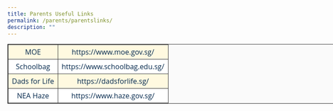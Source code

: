 ```yaml
---
title: Parents Useful Links
permalink: /parents/parentslinks/
description: ""
---
```

<table class="has-fixed-layout" style="border-collapse: collapse; border: 1px solid rgb(51, 51, 51); width: 738.9px; table-layout: fixed; color: rgb(6, 42, 78); font-family: &quot;Open Sans&quot;, sans-serif; font-size: 16px; font-style: normal; font-variant-ligatures: normal; font-variant-caps: normal; font-weight: 400; letter-spacing: normal; orphans: 2; text-align: start; text-transform: none; white-space: normal; widows: 2; word-spacing: 0px; -webkit-text-stroke-width: 0px; background-color: rgb(250, 250, 250); text-decoration-thickness: initial; text-decoration-style: initial; text-decoration-color: initial;"><tbody><tr style="background-color: rgb(255, 249, 224); color: rgb(6, 42, 78);"><td class="has-text-align-center" data-align="center" style="text-align: center; border: 1px solid rgb(51, 51, 51); padding: 5px 8px; word-break: break-word;"><a href="https://www.moe.gov.sg/" target="_blank" rel="noreferrer noopener" style="color: rgb(6, 42, 78); text-decoration: none;">MOE</a></td><td class="has-text-align-center" data-align="center" style="text-align: center; border: 1px solid rgb(51, 51, 51); padding: 5px 8px; word-break: break-word;">https://www.moe.gov.sg/</td></tr><tr style="background-color: rgb(255, 255, 255); color: rgb(6, 42, 78);"><td class="has-text-align-center" data-align="center" style="text-align: center; border: 1px solid rgb(51, 51, 51); padding: 5px 8px; word-break: break-word;"><a href="https://www.schoolbag.edu.sg/" target="_blank" rel="noreferrer noopener" style="color: rgb(6, 42, 78); text-decoration: none;">Schoolbag</a></td><td class="has-text-align-center" data-align="center" style="text-align: center; border: 1px solid rgb(51, 51, 51); padding: 5px 8px; word-break: break-word;">https://www.schoolbag.edu.sg/</td></tr><tr style="background-color: rgb(255, 249, 224); color: rgb(6, 42, 78);"><td class="has-text-align-center" data-align="center" style="text-align: center; border: 1px solid rgb(51, 51, 51); padding: 5px 8px; word-break: break-word;"><a href="https://dadsforlife.sg/" target="_blank" rel="noreferrer noopener" style="color: rgb(6, 42, 78); text-decoration: none;">Dads for Life</a></td><td class="has-text-align-center" data-align="center" style="text-align: center; border: 1px solid rgb(51, 51, 51); padding: 5px 8px; word-break: break-word;">https://dadsforlife.sg/</td></tr><tr style="background-color: rgb(255, 255, 255); color: rgb(6, 42, 78);"><td class="has-text-align-center" data-align="center" style="text-align: center; border: 1px solid rgb(51, 51, 51); padding: 5px 8px; word-break: break-word;"><a href="https://www.haze.gov.sg/" target="_blank" rel="noreferrer noopener" style="color: rgb(6, 42, 78); text-decoration: none;">NEA Haze</a></td><td class="has-text-align-center" data-align="center" style="text-align: center; border: 1px solid rgb(51, 51, 51); padding: 5px 8px; word-break: break-word;">https://www.haze.gov.sg/</td></tr></tbody></table>